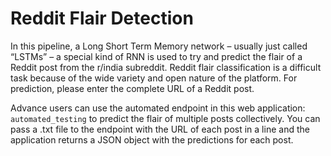 # Reddit Flair Detection

In this pipeline, a Long Short Term Memory network – usually just called “LSTMs” – a special kind of RNN is used
to try and predict the flair of a Reddit post from the r/india subreddit. Reddit flair classification is a difficult task because of the wide variety and open nature of the platform. For prediction, please enter the complete URL of a Reddit post.

Advance users can use the automated endpoint in this web application: `automated_testing` to
predict the flair of multiple posts collectively. You can pass a .txt file to the endpoint with the URL of
each post in a line and the application returns a JSON object with the predictions for each post.
